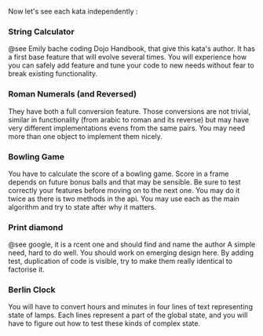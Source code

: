 Now let's see each kata independently :

### String Calculator
@see Emily bache coding Dojo Handbook, that give this kata's author.
It has a first base feature that will evolve several times.
You will experience how you can safely add feature and tune your code to new needs without fear to break existing functionality.

### Roman Numerals (and Reversed)
They have both a full conversion feature.
Those conversions are not trivial, similar in functionality (from arabic to roman and its reverse) but may have very different implementations evens from the same pairs.
You may need more than one object to implement them nicely.

### Bowling Game
You have to calculate the score of a bowling game.
Score in a frame depends on future bonus balls and that may be sensible.
Be sure to test correctly your features before moving on to the next one.
You may do it twice as there is two methods in the api.
You may use each as the main algorithm and try to state after why it matters.


### Print diamond
@see google, it is a rcent one and should find and name the author
A simple need, hard to do well.
You should work on emerging design here.
By adding test, duplication of code is visible, try to make them really identical to factorise it.

### Berlin Clock
You will have to convert hours and minutes in four lines of text representing state of lamps.
Each lines represent a part of the global state, and you will have to figure out how to test these kinds of complex state.

